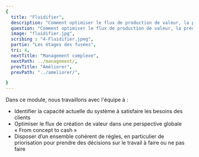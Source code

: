 ```yaml
---
{
  title: "Fluidifier",
  description: "Comment optimiser le flux de production de valeur, la prédictibilité de la livraison finale au client sans surcharger les équipes ?",
  question: "Comment optimiser le flux de production de valeur, la prédictibilité de la livraison finale au client sans surcharger les équipes ?",
  image: "fluidifier.jpg",
  scribing : "4-Fluidifier.jpeg",
  partie: "Les étages des fusées",
  tri: 4,
  nextTitle: "Management complexe",
  nextPath: ../management/,
  prevTitle: "Améliorer",
  prevPath: "../ameliorer/",

}
---
```

Dans ce module, nous travaillons avec l'équipe à :
* Identifier la capacité actuelle du système à satisfaire les besoins des clients
* Optimiser le flux de création de valeur dans une perspective globale « From concept to cash »
* Disposer d’un ensemble cohérent de règles, en particulier de priorisation pour prendre des décisions sur le travail à faire ou ne pas faire
